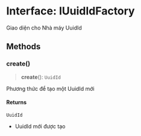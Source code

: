 # Interface: IUuidIdFactory

Giao diện cho Nhà máy UuidId

## Methods

<a id="create"></a>

### create()

> **create**(): `UuidId`

Phương thức để tạo một UuidId mới

#### Returns

`UuidId`

- UuidId mới được tạo
